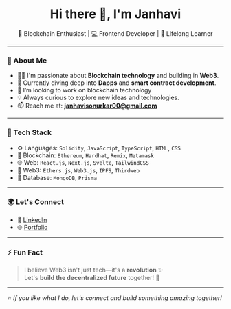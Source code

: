 <!---
Janhavi312003/Janhavi312003 is a ✨ special ✨ repository because its `README.md` (this file) appears on your GitHub profile.
You can click the Preview link to take a look at your changes.
--->
<h1 align="center">Hi there 👋, I'm Janhavi</h1>

<p align="center">
🌟 Blockchain Enthusiast | 💻 Frontend Developer | 🌱 Lifelong Learner  
</p>

---

### 🚀 About Me

- 👩‍💻 I'm passionate about **Blockchain technology** and building in **Web3**.
- 🌱 Currently diving deep into **Dapps** and **smart contract development**.
- 💬  I’m looking to work on blockchain technology 
- 💡 Always curious to explore new ideas and technologies.
- 📫 Reach me at: **janhavisonurkar00@gmail.com**

---

### 💼 Tech Stack

- ⚙️ Languages: `Solidity`, `JavaScript`, `TypeScript`, `HTML`, `CSS`
- 🧱 Blockchain: `Ethereum`, `Hardhat`, `Remix`, `Metamask`
- 🌐 Web: `React.js`, `Next.js`, `Svelte`, `TailwindCSS`
- 🔗 Web3: `Ethers.js`, `Web3.js`, `IPFS`, `Thirdweb`
- 💾 Database: `MongoDB`, `Prisma`

---

### 🌍 Let's Connect

- 💼 [LinkedIn](https://www.linkedin.com/in/janhavi-sonurkar-134a70288/) 
- 🌐 [Portfolio](https://portfolio-tau-eight-23.vercel.app/) 

---

### ⚡ Fun Fact

> I believe Web3 isn't just tech—it's a **revolution** ✨  
> Let's **build the decentralized future** together! 🚀

---

⭐️ *If you like what I do, let's connect and build something amazing together!*
